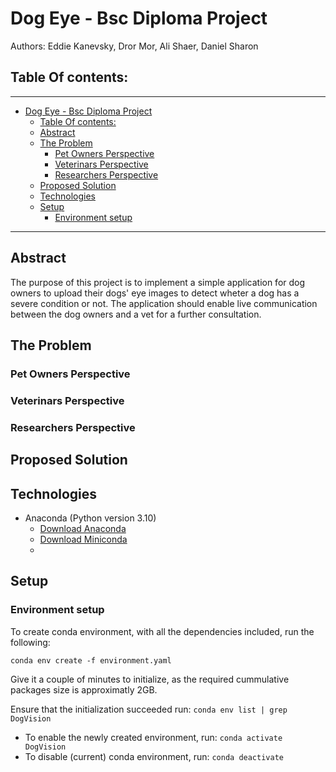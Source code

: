 # Dog Eye - Bsc Diploma Project
Authors: 
Eddie Kanevsky, 
Dror Mor,
Ali Shaer,
Daniel Sharon

## Table Of contents:
---
- [Dog Eye - Bsc Diploma Project](#dog-eye---bsc-diploma-project)
  - [Table Of contents:](#table-of-contents)
  - [Abstract](#abstract)
  - [The Problem](#the-problem)
    - [Pet Owners Perspective](#pet-owners-perspective)
    - [Veterinars Perspective](#veterinars-perspective)
    - [Researchers Perspective](#researchers-perspective)
  - [Proposed Solution](#proposed-solution)
  - [Technologies](#technologies)
  - [Setup](#setup)
    - [Environment setup](#environment-setup)
---

## Abstract

The purpose of this project is to implement a simple application for dog owners to upload their dogs' eye images to detect wheter a dog has a severe condition or not. The application should enable live communication between the dog owners and a vet for a further consultation. 

## The Problem

### Pet Owners Perspective

### Veterinars Perspective

### Researchers Perspective

## Proposed Solution

## Technologies

- Anaconda (Python version 3.10)
  - [Download Anaconda](https://www.anaconda.com/products/distribution)
  - [Download Miniconda](https://docs.conda.io/en/latest/miniconda.html)
  - 

## Setup

### Environment setup

To create conda environment, with all the dependencies included, run the following:
```
conda env create -f environment.yaml
```
Give it a couple of minutes to initialize, as the required cummulative 
packages size is approximatly 2GB.

Ensure that the initialization succeeded run: `conda env list | grep DogVision`

- To enable the newly created environment, run: `conda activate DogVision`
- To disable (current) conda environment, run: `conda deactivate`